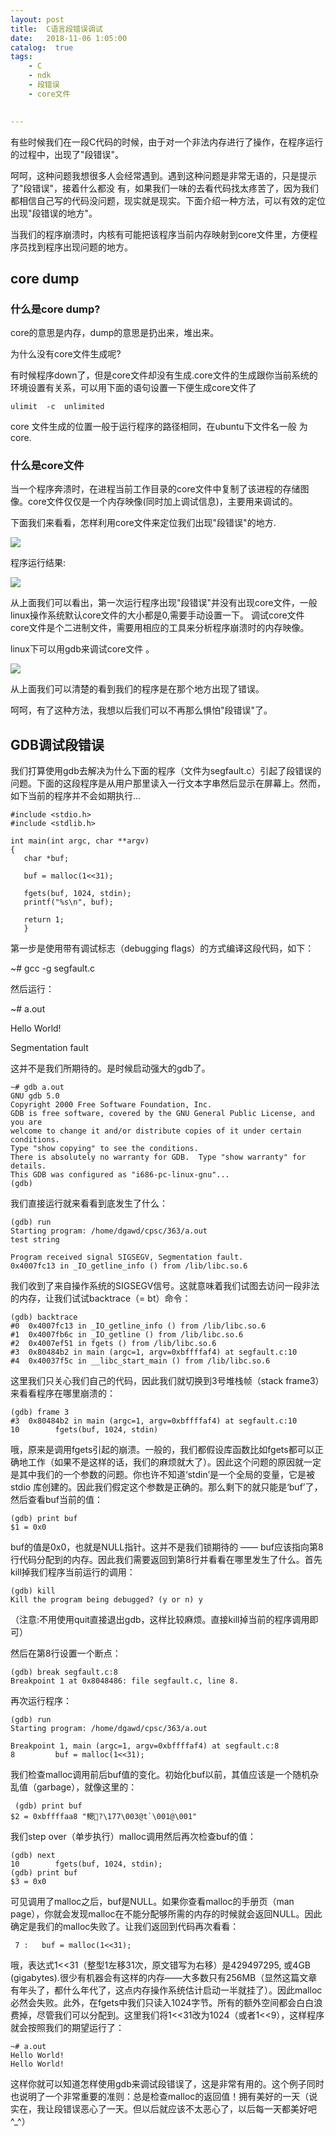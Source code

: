 ```yaml
---
layout: post
title:  C语言段错误调试
date:   2018-11-06 1:05:00
catalog:  true
tags:
    - C
    - ndk
    - 段错误
    - core文件
       

---
```


有些时候我们在一段C代码的时候，由于对一个非法内存进行了操作，在程序运行的过程中，出现了"段错误"。

呵呵，这种问题我想很多人会经常遇到。遇到这种问题是非常无语的，只是提示了"段错误"，接着什么都没 有，如果我们一味的去看代码找太疼苦了，因为我们都相信自己写的代码没问题，现实就是现实。下面介绍一种方法，可以有效的定位出现"段错误的地方"。

当我们的程序崩溃时，内核有可能把该程序当前内存映射到core文件里，方便程序员找到程序出现问题的地方。


## core dump

### 什么是core dump?
core的意思是内存，dump的意思是扔出来，堆出来。

为什么没有core文件生成呢?

有时候程序down了，但是core文件却没有生成.core文件的生成跟你当前系统的环境设置有关系，可以用下面的语句设置一下便生成core文件了

```
ulimit  -c  unlimited
```
core 文件生成的位置一般于运行程序的路径相同，在ubuntu下文件名一般 为core.

### 什么是core文件
当一个程序奔溃时，在进程当前工作目录的core文件中复制了该进程的存储图像。core文件仅仅是一个内存映像(同时加上调试信息)，主要用来调试的。

下面我们来看看，怎样利用core文件来定位我们出现"段错误"的地方.

![](http://blog.chinaunix.net/attachment/201204/30/26833883_1335798215Bh5b.png)

程序运行结果:

![](http://blog.chinaunix.net/attachment/201204/30/26833883_1335798271yieN.png)

从上面我们可以看出，第一次运行程序出现"段错误"并没有出现core文件，一般linux操作系统默认core文件的大小都是0,需要手动设置一下。
调试core文件
core文件是个二进制文件，需要用相应的工具来分析程序崩溃时的内存映像。

linux下可以用gdb来调试core文件 。

![](http://blog.chinaunix.net/attachment/201204/30/26833883_1335798384GhdP.png)

从上面我们可以清楚的看到我们的程序是在那个地方出现了错误。

呵呵，有了这种方法，我想以后我们可以不再那么惧怕"段错误"了。



## GDB调试段错误

我们打算使用gdb去解决为什么下面的程序（文件为segfault.c）引起了段错误的问题。下面的这段程序是从用户那里读入一行文本字串然后显示在屏幕上。然而，如下当前的程序并不会如期执行...


```
#include <stdio.h>  
#include <stdlib.h>  
  
int main(int argc, char **argv)  
{  
   char *buf;  
  
   buf = malloc(1<<31);  
  
   fgets(buf, 1024, stdin);  
   printf("%s\n", buf);  
  
   return 1;  
   }
```

 第一步是使用带有调试标志（debugging flags）的方式编译这段代码，如下：

~# gcc -g segfault.c

然后运行：

~# a.out

Hello World!

Segmentation fault

 

这并不是我们所期待的。是时候启动强大的gdb了。

```
~# gdb a.out
GNU gdb 5.0
Copyright 2000 Free Software Foundation, Inc.
GDB is free software, covered by the GNU General Public License, and you are
welcome to change it and/or distribute copies of it under certain conditions.
Type "show copying" to see the conditions.
There is absolutely no warranty for GDB.  Type "show warranty" for details.
This GDB was configured as "i686-pc-linux-gnu"...
(gdb) 
```
我们直接运行就来看看到底发生了什么：

```
(gdb) run
Starting program: /home/dgawd/cpsc/363/a.out 
test string

Program received signal SIGSEGV, Segmentation fault.
0x4007fc13 in _IO_getline_info () from /lib/libc.so.6
```

我们收到了来自操作系统的SIGSEGV信号。这就意味着我们试图去访问一段非法的内存，让我们试试backtrace（= bt）命令：

```
(gdb) backtrace
#0  0x4007fc13 in _IO_getline_info () from /lib/libc.so.6
#1  0x4007fb6c in _IO_getline () from /lib/libc.so.6
#2  0x4007ef51 in fgets () from /lib/libc.so.6
#3  0x80484b2 in main (argc=1, argv=0xbffffaf4) at segfault.c:10
#4  0x40037f5c in __libc_start_main () from /lib/libc.so.6
```

这里我们只关心我们自己的代码，因此我们就切换到3号堆栈帧（stack frame3）来看看程序在哪里崩溃的：

```
(gdb) frame 3
#3  0x80484b2 in main (argc=1, argv=0xbffffaf4) at segfault.c:10
10        fgets(buf, 1024, stdin)
```
哦，原来是调用fgets引起的崩溃。一般的，我们都假设库函数比如fgets都可以正确地工作（如果不是这样的话，我们的麻烦就大了）。因此这个问题的原因就一定是其中我们的一个参数的问题。你也许不知道‘stdin’是一个全局的变量，它是被stdio 库创建的。因此我们假定这个参数是正确的。那么剩下的就只能是‘buf’了，然后查看buf当前的值：

```
(gdb) print buf
$1 = 0x0
```
buf的值是0x0，也就是NULL指针。这并不是我们锁期待的 —— buf应该指向第8行代码分配到的内存。因此我们需要返回到第8行并看看在哪里发生了什么。首先kill掉我们程序当前运行的调用：

```
(gdb) kill
Kill the program being debugged? (y or n) y
```
（注意:不用使用quit直接退出gdb，这样比较麻烦。直接kill掉当前的程序调用即可）

 

然后在第8行设置一个断点：

```
(gdb) break segfault.c:8
Breakpoint 1 at 0x8048486: file segfault.c, line 8.
```
再次运行程序：

```
(gdb) run
Starting program: /home/dgawd/cpsc/363/a.out 

Breakpoint 1, main (argc=1, argv=0xbffffaf4) at segfault.c:8
8         buf = malloc(1<<31);
```

我们检查malloc调用前后buf值的变化。初始化buf以前，其值应该是一个随机杂乱值（garbage），就像这里的：

```
 (gdb) print buf
$2 = 0xbffffaa8 "鳃?\177\003@t`\001@\001"
```
我们step over（单步执行）malloc调用然后再次检查buf的值：

```
(gdb) next
10        fgets(buf, 1024, stdin);
(gdb) print buf
$3 = 0x0
```
可见调用了malloc之后，buf是NULL。如果你查看malloc的手册页（man page），你就会发现malloc在不能分配够所需的内存的时候就会返回NULL。因此确定是我们的malloc失败了。让我们返回到代码再次看看：

```
 7 :   buf = malloc(1<<31);
```

哦，表达式1<<31（整型1左移31次，原文错写为右移）是429497295, 或4GB (gigabytes).很少有机器会有这样的内存——大多数只有256MB（显然这篇文章有年头了，都什么年代了，这点内存操作系统估计启动一半就挂了）。因此malloc必然会失败。此外，在fgets中我们只读入1024字节。所有的额外空间都会白白浪费掉，尽管我们可以分配到。这里我们将1<<31改为1024（或者1<<9），这样程序就会按照我们的期望运行了：

```
~# a.out
Hello World!
Hello World!
```
这样你就可以知道怎样使用gdb来调试段错误了，这是非常有用的。这个例子同时也说明了一个非常重要的准则：总是检查malloc的返回值！拥有美好的一天（说实在，我让段错误恶心了一天。但以后就应该不太恶心了，以后每一天都美好吧 ^_^）


